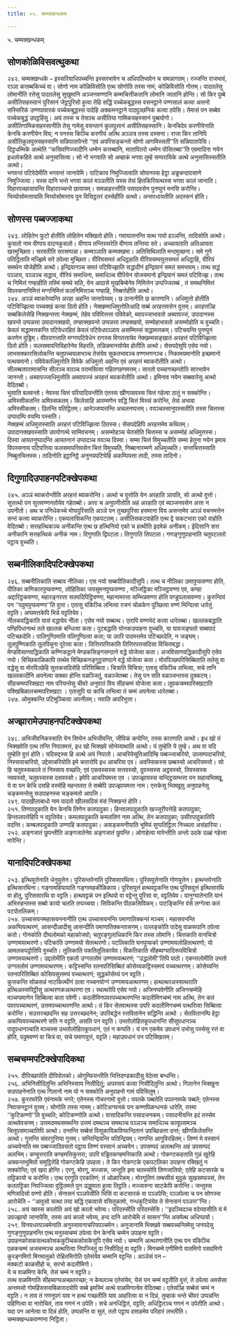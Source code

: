 ```yaml
---
title: ०५. चम्मक्खन्धकम्

---
```

५. चम्मक्खन्धकम्  


## सोणकोळिविसवत्थुकथा

२४२. चम्मक्खन्धके – इस्सरियाधिपच्चन्ति इस्सरभावेन च अधिपतिभावेन च समन्नागतम्। रज्जन्ति राजभावं, रञ्ञा कत्तब्बकिच्चं वा। सोणो नाम कोळिविसोति एत्थ सोणोति तस्स नामं; कोळिविसोति गोत्तम्। पादतलेसु लोमानीति रत्तेसु पादतलेसु सुखुमानि अञ्जनवण्णानि कम्मचित्तीकतानि लोमानि जातानि होन्ति। सो किर पुब्बे असीतिसहस्सानं पुरिसानं जेट्ठपुरिसो हुत्वा तेहि सद्धिं पच्चेकबुद्धस्स वसनट्ठाने पण्णसालं कत्वा अत्तनो सस्सिरिकं उण्णपावारकं पच्चेकबुद्धस्स पादेहि अक्कमनट्ठाने पादपुञ्छनिकं कत्वा ठपेसि। तेमासं पन सब्बेव पच्चेकबुद्धं उपट्ठहिंसु। अयं तस्स च तेसञ्च असीतिया गामिकसहस्सानं पुब्बयोगो।  
असीतिगामिकसहस्सानीति तेसु गामेसु वसन्तानं कुलपुत्तानं असीतिसहस्सानि। केनचिदेव करणीयेनाति केनचि करणीयेन विय; न पनस्स किञ्चि करणीयं अत्थि अञ्ञत्र तस्स दस्सना। राजा किर तानिपि असीतिकुलपुत्तसहस्सानि सन्निपातापेन्तो ‘‘एवं अपरिसङ्कन्तो सोणो आगमिस्सती’’ति सन्निपातापेसि। दिट्ठधम्मिके अत्थेति ‘‘कसिवणिज्जादीनि धम्मेन कत्तब्बानि, मातापितरो धम्मेन पोसितब्बा’’ति एवमादिना नयेन इधलोकहिते अत्थे अनुसासित्वा। सो नो भगवाति सो अम्हाकं भगवा तुम्हे सम्परायिके अत्थे अनुसासिस्सतीति अत्थो।  
भगवन्तं पटिवेदेमीति भगवन्तं जानापेमि। पाटिकाय निमुज्जित्वाति सोपानस्स हेट्ठा अड्ढचन्दपासाणे निमुज्जित्वा। यस्स दानि भन्ते भगवा कालं मञ्ञतीति यस्स तेसं हितकिरियत्थस्स भगवा कालं जानाति। विहारपच्छायायन्ति विहारपच्चन्ते छायायम्। समन्नाहरन्तीति पसादवसेन पुनप्पुनं मनसि करोन्ति। भिय्योसोमत्तायाति भिय्योसोमत्ताय पुन विसिट्ठतरं दस्सेहीति अत्थो। अन्तरधायतीति अदस्सनं होति।  


## सोणस्स पब्बज्जाकथा

२४३. लोहितेन फुटो होतीति लोहितेन मक्खितो होति। गवाघातनन्ति यत्थ गावो हञ्ञन्ति, तादिसोति अत्थो। कुसलो नाम वीणाय वादनकुसलो। वीणाय तन्तिस्सरेति वीणाय तन्तिया सरे। अच्चायताति अतिआयता खरमुच्छिता। सरवतीति सरसम्पन्ना। कम्मञ्ञाति कम्मक्खमा। अतिसिथिलाति मन्दमुच्छना। समे गुणे पतिट्ठिताति मज्झिमे सरे ठपेत्वा मुच्छिता। वीरियसमतं अधिट्ठहाति वीरियसम्पयुत्तसमतं अधिट्ठाहि, वीरियं समथेन योजेहीति अत्थो। इन्द्रियानञ्च समतं पटिविज्झाति सद्धादीनं इन्द्रियानं समतं समभावम्। तत्थ सद्धं पञ्ञाय, पञ्ञञ्च सद्धाय, वीरियं समाधिना, समाधिञ्च वीरियेन योजयमानो इन्द्रियानं समतं पटिविज्झ। तत्थ च निमित्तं गण्हाहीति तस्मिं समथे सति, येन आदासे मुखबिम्बेनेव निमित्तेन उप्पज्जितब्बं , तं समथनिमित्तं विपस्सनानिमित्तं मग्गनिमित्तं फलनिमित्तञ्च गण्हाहि, निब्बत्तेहीति अत्थो।  
२४४. अञ्ञं ब्याकरेय्यन्ति अरहा अहन्ति जानापेय्यम्। छ ठानानीति छ कारणानि। अधिमुत्तो होतीति पटिविज्झित्वा पच्चक्खं कत्वा ठितो होति। नेक्खम्माधिमुत्तोतिआदि सब्बं अरहत्तवसेन वुत्तम्। अरहत्तञ्हि सब्बकिलेसेहि निक्खन्तत्ता नेक्खम्मं, तेहेव पविवित्तत्ता पविवेको, ब्यापज्जाभावतो अब्यापज्जं, उपादानस्स खयन्ते उप्पन्नत्ता उपादानक्खयो, तण्हाक्खयन्ते उप्पन्नत्ता तण्हक्खयो, सम्मोहाभावतो असम्मोहोति च वुच्चति।  
केवलं सद्धामत्तकन्ति पटिवेधरहितं केवलं पटिवेधपञ्ञाय असम्मिस्सं सद्धामत्तकम्। पटिचयन्ति पुनप्पुनं करणेन वुड्ढिम्। वीतरागत्ताति मग्गप्पटिवेधेन रागस्स विगतत्तायेव नेक्खम्मसङ्खातं अरहत्तं पटिविज्झित्वा ठितो होति। फलसमापत्तिविहारेनेव विहरति, तन्निन्नमानसोयेव होतीति अत्थो। सेसपदेसुपि एसेव नयो।  
लाभसक्कारसिलोकन्ति चतुपच्चयलाभञ्च तेसंयेव सुकतभावञ्च वण्णभणनञ्च। निकामयमानोति इच्छमानो पत्थयमानो। पविवेकाधिमुत्तोति विवेके अधिमुत्तो अहन्ति एवं अरहत्तं ब्याकरोतीति अत्थो।  
सीलब्बतपरामासन्ति सीलञ्च वतञ्च परामसित्वा गहितगहणमत्तम्। सारतो पच्चागच्छन्तोति सारभावेन जानन्तो। अब्यापज्जाधिमुत्तोति अब्यापज्जं अरहत्तं ब्याकरोतीति अत्थो। इमिनाव नयेन सब्बवारेसु अत्थो वेदितब्बो।  
भुसाति बलवन्तो। नेवस्स चित्तं परियादियन्तीति एतस्स खीणासवस्स चित्तं गहेत्वा ठातुं न सक्कोन्ति। अमिस्सीकतन्ति अमिस्सकतम्। किलेसाहि आरम्मणेन सद्धिं चित्तं मिस्सं करोन्ति, तेसं अभावा अमिस्सीकतम्। ठितन्ति पतिट्ठितम्। आनेञ्जप्पत्तन्ति अचलनप्पत्तम्। वयञ्चस्सानुपस्सतीति तस्स चित्तस्स उप्पादम्पि वयम्पि पस्सति।  
नेक्खम्मं अधिमुत्तस्साति अरहत्तं पटिविज्झित्वा ठितस्स। सेसपदेहिपि अरहत्तमेव कथितम्। उपादानक्खयस्साति उपयोगत्थे सामिवचनम्। असम्मोहञ्च चेतसोति चित्तस्स च असम्मोहं अधिमुत्तस्स। दिस्वा आयतनुप्पादन्ति आयतनानं उप्पादञ्च वयञ्च दिस्वा। सम्मा चित्तं विमुच्चतीति सम्मा हेतुना नयेन इमाय विपस्सनाय पटिपत्तिया फलसमापत्तिवसेन चित्तं विमुच्चति, निब्बानारम्मणे अधिमुच्चति। सन्तचित्तस्साति निब्बुतचित्तस्स। तादिनोति इट्ठानिट्ठे अनुनयपटिघेहि अकम्पियत्ता तादी, तस्स तादिनो।  


## दिगुणादिउपाहनपटिक्खेपकथा

२४५. अञ्ञं ब्याकरोन्तीति अरहत्तं ब्याकरोन्ति। अत्थो च वुत्तोति येन अरहाति ञायति, सो अत्थो वुत्तो। सुत्तत्थो पन सुत्तवण्णनतोयेव गहेतब्बो। अत्ता च अनुपनीतोति अहं अरहाति एवं ब्यञ्जनवसेन अत्ता न उपनीतो। अथ च पनिधेकच्चे मोघपुरिसाति अञ्ञे पन तुच्छपुरिसा हसमाना विय असन्तमेव अञ्ञं वचनमत्तेन सन्तं कत्वा ब्याकरोन्ति। एकपलासिकन्ति एकपटलम्। असीतिसकटवाहेति एत्थ द्वे सकटभारा एको वाहोति वेदितब्बो। सत्तहत्थिकञ्च अनीकन्ति एत्थ छ हत्थिनियो एको च हत्थीति इदमेकं अनीकम्। ईदिसानि सत्त अनीकानि सत्तहत्थिकं अनीकं नाम। दिगुणाति द्विपटला। तिगुणाति तिपटला। गणङ्गुणूपाहनाति चतुपटलतो पट्ठाय वुच्चति।  


## सब्बनीलिकादिपटिक्खेपकथा

२४६. सब्बनीलिकाति सब्बाव नीलिका। एस नयो सब्बपीतिकादीसुपि। तत्थ च नीलिका उमापुप्फवण्णा होति, पीतिका कणिकारपुप्फवण्णा, लोहितिका जयसुमनपुप्फवण्णा , मञ्जिट्ठिका मञ्जिट्ठवण्णा एव, कण्हा अद्दारिट्ठकवण्णा, महारङ्गरत्ता सतपदिपिट्ठिवण्णा, महानामरत्ता सम्भिन्नवण्णा होति पण्डुपलासवण्णा। कुरुन्दियं पन ‘‘पदुमपुप्फवण्णा’’ति वुत्ता। एतासु यंकिञ्चि लभित्वा रजनं चोळकेन पुञ्छित्वा वण्णं भिन्दित्वा धारेतुं वट्टति। अप्पमत्तकेपि भिन्ने वट्टतियेव।  
नीलकवद्धिकाति यासं वद्धायेव नीला। एसेव नयो सब्बत्थ। एतापि वण्णभेदं कत्वा धारेतब्बा। खल्लकबद्धाति पण्हिपिधानत्थं तले खल्लकं बन्धित्वा कता। पुटबद्धाति योनकउपाहना वुच्चति, या यावजङ्घतो सब्बपादं पटिच्छादेति। पालिगुण्ठिमाति पलिगुण्ठित्वा कता; या उपरि पादमत्तमेव पटिच्छादेति, न जङ्घम्। तूलपुण्णिकाति तूलपिचुना पूरेत्वा कता। तित्तिरपत्तिकाति तित्तिरपत्तसदिसा विचित्तबद्धा। मेण्डविसाणवद्धिकाति कण्णिकट्ठाने मेण्डकसिङ्गसण्ठाने वद्धे योजेत्वा कता। अजविसाणवद्धिकादीसुपि एसेव नयो। विच्छिकाळिकापि तत्थेव विच्छिकनङ्गुट्ठसण्ठाने वद्धे योजेत्वा कता। मोरपिञ्छपरिसिब्बिताति तलेसु वा वद्धेसु वा मोरपिञ्छेहि सुत्तकसदिसेहि परिसिब्बिता। चित्राति विचित्रा; एतासु यंकिञ्चि लभित्वा, सचे तानि खल्लकादीनि अपनेत्वा सक्का होन्ति वळञ्जितुं, वळञ्जेतब्बा। तेसु पन सति वळञ्जन्तस्स दुक्कटम्। सीहचम्मपरिक्खटा नाम परियन्तेसु चीवरे अनुवातं विय सीहचम्मं योजेत्वा कता। लूवकचम्मपरिक्खटाति पक्खिबिळालचम्मपरिक्खटा । एतासुपि या काचि लभित्वा तं चम्मं अपनेत्वा धारेतब्बा।  
२४७. ओमुक्कन्ति पटिमुञ्चित्वा अपनीतम्। नवाति अपरिभुत्ता।  


## अज्झारामेउपाहनपटिक्खेपकथा

२४८. अभिजीवनिकस्साति येन सिप्पेन अभिजीवन्ति, जीविकं कप्पेन्ति, तस्स कारणाति अत्थो। इध खो तं भिक्खवेति एत्थ तन्ति निपातमत्तं, इध खो भिक्खवे सोभेय्याथाति अत्थो। यं तुम्हेति ये तुम्हे। अथ वा यदि तुम्हेति वुत्तं होति। यदिसद्दस्स हि अत्थे अयं निपातो। आचरियेसूतिआदिम्हि पब्बज्जाचरियो, उपसम्पदाचरियो, निस्सयाचारियो, उद्देसाचरियोति इमे चत्तारोपि इध आचरिया एव। अवस्सिकस्स छब्बस्सो आचरियमत्तो। सो हि चतुवस्सकाले तं निस्साय वच्छति; एवं एकवस्सस्स सत्तवस्सो, दुवस्सस्स अट्ठवस्सो, तिवस्सस्स नववस्सो, चतुवस्सस्स दसवस्सो। इमेपि आचरियमत्ता एव । उपज्झायस्स सन्दिट्ठसम्भत्ता पन सहायभिक्खू, ये वा पन केचि दसहि वस्सेहि महन्ततरा ते सब्बेपि उपज्झायमत्ता नाम। एत्तकेसु भिक्खूसु अनुपाहनेसु चङ्कमन्तेसु सउपाहनस्स चङ्कमतो आपत्ति।  
२४९. पादखीलाबाधो नाम पादतो खीलसदिसं मंसं निक्खन्तं होति।  
२५१. तिणपादुकाति येन केनचि तिणेन कतपादुका। हिन्तालपादुकाति खज्जूरीपत्तेहि कतपादुका; हिन्तालपत्तेहिपि न वट्टतियेव। कमलपादुकाति कमलतिणं नाम अत्थि, तेन कतपादुका; उसीरपादुकातिपि वदन्ति। कम्बलपादुकाति उण्णाहि कतपादुका। असङ्कमनीयाति भूमियं सुप्पतिट्ठिता निच्चला असंहारिया।  
२५२. अङ्गजातं छुपन्तीति अङ्गजातेनेव अङ्गजातं छुपन्ति। ओगाहेत्वा मारेन्तीति अन्तो उदके दळ्हं गहेत्वा मारेन्ति।  


## यानादिपटिक्खेपकथा

२५३. इत्थियुत्तेनाति धेनुयुत्तेन। पुरिसन्तरेनाति पुरिससारथिना। पुरिसयुत्तेनाति गोणयुत्तेन। इत्थन्तरेनाति इत्थिसारथिना। गङ्गामहियायाति गङ्गामहकीळिकाय। पुरिसयुत्तं हत्थवट्टकन्ति एत्थ पुरिसयुत्तं इत्थिसारथि वा होतु, पुरिससारथि वा वट्टति। हत्थवट्टकं पन इत्थियो वा वट्टेन्तु पुरिसा वा, वट्टतियेव। यानुग्घातेनाति यानं अभिरुहन्तस्स सब्बो कायो चलति तप्पच्चया। सिविकन्ति पीठकसिविकम्। पाटङ्किन्ति वंसे लग्गेत्वा कतं पटपोतलिकम्।  
२५४. उच्चासयनमहासयननानीति एत्थ उच्चासयनन्ति पमाणातिक्कन्तं मञ्चम्। महासयनन्ति अकप्पियत्थरणं, आसन्दीआदीसु आसन्दीति पमाणातिक्कन्तासनम्। पल्लङ्कोति पादेसु वाळरूपानि ठपेत्वा कतो। गोनकोति दीघलोमको महाकोजवो; चतुरङ्गुलाधिकानि किर तस्स लोमानि। चित्तकाति वानचित्रो उण्णामयत्थरणो। पटिकाति उण्णामयो सेतत्थरणो। पटलिकाति घनपुप्फको उण्णामयलोहितत्थरणो; यो आमलकपट्टोतिपि वुच्चति। तूलिकाति पकतितूलिकायेव। विकतिकाति सीहब्यग्घादिरूपविचित्रो उण्णामयत्थरणो। उद्दलोमीति एकतो उग्गतलोमं उण्णामयत्थरणं; ‘‘उद्धलोमी’’तिपि पाठो। एकन्तलोमीति उभतो उग्गतलोमं उण्णामयत्थरणम्। कट्टिस्सन्ति रतनपरिसिब्बितं कोसेय्यकट्टिस्समयं पच्चत्थरणम्। कोसेय्यन्ति रतनपरिसिब्बितं कोसियसुत्तमयं पच्चत्थरणं; सुद्धकोसेय्यं पन वट्टति।  
कुत्तकन्ति सोळसन्नं नाटकित्थीनं ठत्वा नच्चनयोग्गं उण्णामयअत्थरणम्। हत्थत्थरअस्सत्थराति हत्थिअस्सपिट्ठीसु अत्थरणकअत्थरणा एव। रथत्थरेपि एसेव नयो। अजिनप्पवेणीति अजिनचम्मेहि मञ्चप्पमाणेन सिब्बित्वा कता पवेणी। कदलीमिगपवरपच्चत्थरणन्ति कदलीमिगचम्मं नाम अत्थि, तेन कतं पवरपच्चत्थरणं, उत्तमपच्चत्थरणन्ति अत्थो। तं किर सेतवत्थस्स उपरि कदलीमिगचम्मं पत्थरित्वा सिब्बित्वा करोन्ति। सउत्तरच्छदन्ति सह उत्तरच्छदनेन; उपरिबद्धेन रत्तवितानेन सद्धिन्ति अत्थो । सेतवितानम्पि हेट्ठा अकप्पियपच्चत्थरणे सति न वट्टति, असति पन वट्टति। उभतोलोहितकूपधानन्ति सीसूपधानञ्च पादूपधानञ्चाति मञ्चस्स उभतोलोहितकूपधानं, एतं न कप्पति। यं पन एकमेव उपधानं उभोसु पस्सेसु रत्तं वा होति, पदुमवण्णं वा चित्रं वा, सचे पमाणयुत्तं, वट्टति। महाउपधानं पन पटिक्खित्तम्।  


## सब्बचम्मपटिक्खेपादिकथा

२५५. दीपिच्छापोति दीपिपोतको। ओगुम्फियन्तीति भित्तिदण्डकादीसु वेठेत्वा बन्धन्ति।  
२५६. अभिनिसीदितुन्ति अभिनिस्साय निसीदितुं; अपस्सयं कत्वा निसीदितुन्ति अत्थो। गिलानेन भिक्खुना सउपाहनेनाति एत्थ गिलानो नाम यो न सक्कोति अनुपाहनो गामं पविसितुम्।  
२५७. कुररघरेति एवंनामके नगरे; एतेनस्स गोचरगामो वुत्तो। पपतके पब्बतेति पपतनामके पब्बते; एतेनस्स निवासनट्ठानं वुत्तम्। सोणोति तस्स नामम्। कोटिअग्घनकं पन कण्णपिळन्धनकं धारेति, तस्मा ‘‘कुटिकण्णो’’ति वुच्चति; कोटिकण्णोति अत्थो। पासादिकन्ति पसादजनकम्। पसादनीयन्ति इदं तस्सेव अत्थवेवचनम्। उत्तमदमथसमथन्ति उत्तमं दमथञ्च समथञ्च पञ्ञञ्च समाधिञ्च कायूपसमञ्च चित्तूपसमञ्चातिपि अत्थो। दन्तन्ति सब्बेसं विसूकायिकविप्फन्दितानं उपच्छिन्नत्ता दन्तं; खीणकिलेसन्ति अत्थो। गुत्तन्ति संवरगुत्तिया गुत्तम्। सन्तिन्द्रियन्ति यतिन्द्रियम्। नागन्ति आगुविरहितम्। तिण्णं मे वस्सानं अच्चयेनाति मम पब्बज्जादिवसतो पट्ठाय तिण्णं वस्सानं अच्चयेन। उपसम्पदं अलत्थन्ति अहं उपसम्पदं अलभिम्। कण्हुत्तराति कण्हमत्तिकुत्तरा; उपरि वड्ढितकण्हमत्तिकाति अत्थो। गोकण्टकहताति गुन्नं खुरेहि अक्कन्तभूमितो समुट्ठितेहि गोकण्टकेहि उपहता। ते किर गोकण्टके एकपटलिका उपाहना रक्खितुं न सक्कोन्ति; एवं खरा होन्ति। एरगू, मोरगू, मज्जारू, जन्तूति इमा चतस्सोपि तिणजातियो; एतेहि कटसारके च तट्टिकायो च करोन्ति। एत्थ एरगूति एरकतिणं; तं ओळारिकम्। मोरगूतिणं तम्बसीसं मुदुकं सुखसम्फस्सं, तेन कततट्टिका निपज्जित्वा वुट्ठितमत्ते पुन उद्धुमाता हुत्वा तिट्ठति। मज्जारुना साटकेपि करोन्ति। जन्तुस्स मणिसदिसो वण्णो होति। सेनासनं पञ्ञपेसीति भिसिं वा कटसारकं वा पञ्ञपेसि; पञ्ञपेत्वा च पन सोणस्स आरोचेति – ‘‘आवुसो सत्था तया सद्धिं एकावासे वसितुकामो, गन्धकुटियंयेव ते सेनासनं पञ्ञत्त’’न्ति।  
२५८. अयं ख्वस्स कालोति अयं खो कालो भवेय्य। परिदस्सीति परिदस्सेसि। ‘‘इदञ्चिदञ्च वदेय्यासीति यं मे उपज्झायो जानापेसि, तस्स अयं कालो भवेय्य, हन्द दानि आरोचेमि तं सासन’’न्ति अयमेत्थ अधिप्पायो।  
२५९. विनयधरपञ्चमेनाति अनुस्सावनाचरियपञ्चमेन। अनुजानामि भिक्खवे सब्बपच्चन्तिमेसु जनपदेसु गुणङ्गुणूपाहनन्ति एत्थ मनुस्सचम्मं ठपेत्वा येन केनचि चम्मेन उपाहना वट्टति। उपाहनकोसकसत्थकोसककुञ्चिककोसकेसुपि एसेव नयो। चम्मानि अत्थरणानीति एत्थ पन यंकिञ्चि एळकचम्मं अजचम्मञ्च अत्थरित्वा निपज्जितुं वा निसीदितुं वा वट्टति। मिगचम्मे एणीमिगो वातमिगो पसदमिगो कुरङ्गमिगो मिगमातुको रोहितमिगोति एतेसंयेव चम्मानि वट्टन्ति। अञ्ञेसं पन –  
मक्कटो काळसीहो च, सरभो कदलीमिगो।  
ये च वाळमिगा केचि, तेसं चम्मं न वट्टति॥  
तत्थ वाळमिगाति सीहब्यग्घअच्छतरच्छा; न केवलञ्च एतेसंयेव, येसं पन चम्मं वट्टतीति वुत्तं, ते ठपेत्वा अवसेसा अन्तमसो गोमहिंसससबिळारादयोपि सब्बे इमस्मिं अत्थे वाळमिगात्वेव वेदितब्बा। एतेसञ्हि सब्बेसं चम्मं न वट्टति। न ताव तं गणनूपगं याव न हत्थं गच्छतीति याव आहरित्वा वा न दिन्नं, तुम्हाकं भन्ते चीवरं उप्पन्नन्ति पहिणित्वा वा नारोचितं, ताव गणनं न उपेति। सचे अनधिट्ठितं, वट्टति; अधिट्ठितञ्च गणनं न उपेतीति अत्थो। यदा पन आनेत्वा वा दिन्नं होति, उप्पन्नन्ति वा सुतं, ततो पट्ठाय दसाहमेव परिहारं लभतीति।  
चम्मक्खन्धकवण्णना निट्ठिता।  
